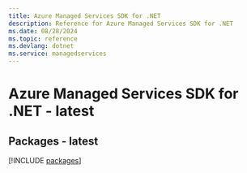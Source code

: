 ```yaml
---
title: Azure Managed Services SDK for .NET
description: Reference for Azure Managed Services SDK for .NET
ms.date: 08/28/2024
ms.topic: reference
ms.devlang: dotnet
ms.service: managedservices
---
```

# Azure Managed Services SDK for .NET - latest
## Packages - latest
[!INCLUDE [packages](managed-services-index.md)]